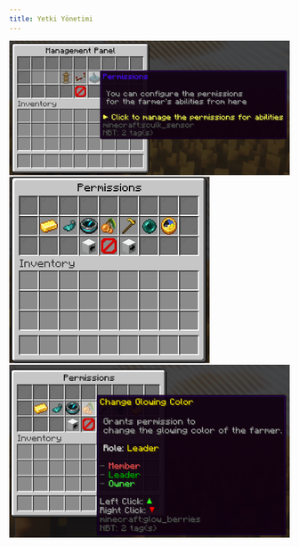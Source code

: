 ```yaml
---
title: Yetki Yönetimi
---
```


![Permissions Item](../../../../../assets/sfarmer/en/permissions-item.png "Permissions Item")
![Permissions Menu](../../../../../assets/sfarmer/en/permissions-menu.png "Permissions Menu")
![Permission Item](../../../../../assets/sfarmer/en/any-permission-item.png "Permission Item")